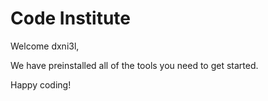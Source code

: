 # Code Institute

Welcome dxni3l,

We have preinstalled all of the tools you need to get started.

Happy coding!